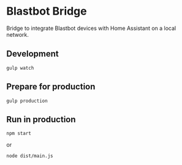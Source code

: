 # Blastbot Bridge

Bridge to integrate Blastbot devices with Home Assistant on a local network.

## Development

```
gulp watch
```

## Prepare for production

```
gulp production
```

## Run in production

```
npm start
```

or

```
node dist/main.js
```
